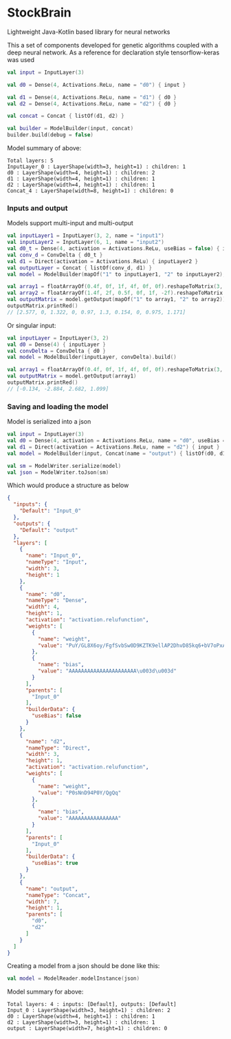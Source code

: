 # StockBrain
Lightweight Java-Kotlin based library for neural networks

This a set of components developed for genetic algorithms coupled with a deep neural network.
As a reference for declaration style tensorflow-keras was used

``` kotlin
val input = InputLayer(3)

val d0 = Dense(4, Activations.ReLu, name = "d0") { input }

val d1 = Dense(4, Activations.ReLu, name = "d1") { d0 }
val d2 = Dense(4, Activations.ReLu, name = "d2") { d0 }

val concat = Concat { listOf(d1, d2) }

val builder = ModelBuilder(input, concat)
builder.build(debug = false)
```

Model summary of above:

``` 
Total layers: 5
InputLayer_0 : LayerShape(width=3, height=1) : children: 1
d0 : LayerShape(width=4, height=1) : children: 2
d1 : LayerShape(width=4, height=1) : children: 1
d2 : LayerShape(width=4, height=1) : children: 1
Concat_4 : LayerShape(width=8, height=1) : children: 0
``` 

### Inputs and output

Models support multi-input and multi-output
``` kotlin
val inputLayer1 = InputLayer(3, 2, name = "input1")
val inputLayer2 = InputLayer(6, 1, name = "input2")
val d0_t = Dense(4, activation = Activations.ReLu, useBias = false) { inputLayer1 }
val conv_d = ConvDelta { d0_t }
val d1 = Direct(activation = Activations.ReLu) { inputLayer2 }
val outputLayer = Concat { listOf(conv_d, d1) }
val model = ModelBuilder(mapOf("1" to inputLayer1, "2" to inputLayer2), outputLayer).build()

val array1 = floatArrayOf(0.4f, 0f, 1f, 4f, 0f, 0f).reshapeToMatrix(3, 2)
val array2 = floatArrayOf(1.4f, 2f, 0.5f, 0f, 1f, -2f).reshapeToMatrix(6, 1)
val outputMatrix = model.getOutput(mapOf("1" to array1, "2" to array2))
outputMatrix.printRed()
// [2.577, 0, 1.322, 0, 0.97, 1.3, 0.154, 0, 0.975, 1.171]
```

Or singular input:
``` kotlin
val inputLayer = InputLayer(3, 2)
val d0 = Dense(4) { inputLayer }
val convDelta = ConvDelta { d0 }
val model = ModelBuilder(inputLayer, convDelta).build()

val array1 = floatArrayOf(0.4f, 0f, 1f, 4f, 0f, 0f).reshapeToMatrix(3, 2)
val outputMatrix = model.getOutput(array1)
outputMatrix.printRed()
// [-0.134, -2.884, 2.682, 1.099]
```

### Saving and loading the model

Model is serialized into a json

``` kotlin
val input = InputLayer(3)
val d0 = Dense(4, activation = Activations.ReLu, name = "d0", useBias = false) { input }
val d1 = Direct(activation = Activations.ReLu, name = "d2") { input }
val model = ModelBuilder(input, Concat(name = "output") { listOf(d0, d1) }).build()

val sm = ModelWriter.serialize(model)
val json = ModelWriter.toJson(sm)
``` 
Which would produce a structure as below

``` json
{
  "inputs": {
    "Default": "Input_0"
  },
  "outputs": {
    "Default": "output"
  },
  "layers": [
    {
      "name": "Input_0",
      "nameType": "Input",
      "width": 3,
      "height": 1
    },
    {
      "name": "d0",
      "nameType": "Dense",
      "width": 4,
      "height": 1,
      "activation": "activation.relufunction",
      "weights": [
        {
          "name": "weight",
          "value": "PuY/GL8X6oy/FgfSvbSw0D9KZTK9ellAP2DhvD85kq6+bV7oPxAB7L90cRI/II7U"
        },
        {
          "name": "bias",
          "value": "AAAAAAAAAAAAAAAAAAAAAA\u003d\u003d"
        }
      ],
      "parents": [
        "Input_0"
      ],
      "builderData": {
        "useBias": false
      }
    },
    {
      "name": "d2",
      "nameType": "Direct",
      "width": 3,
      "height": 1,
      "activation": "activation.relufunction",
      "weights": [
        {
          "name": "weight",
          "value": "P0sNnD94P0Y/QgQq"
        },
        {
          "name": "bias",
          "value": "AAAAAAAAAAAAAAAA"
        }
      ],
      "parents": [
        "Input_0"
      ],
      "builderData": {
        "useBias": true
      }
    },
    {
      "name": "output",
      "nameType": "Concat",
      "width": 7,
      "height": 1,
      "parents": [
        "d0",
        "d2"
      ]
    }
  ]
}
``` 

Creating a model from a json should be done like this:
``` kotlin
val model = ModelReader.modelInstance(json)
``` 
Model summary for above:
``` 
Total layers: 4 : inputs: [Default], outputs: [Default]
Input_0 : LayerShape(width=3, height=1) : children: 2
d0 : LayerShape(width=4, height=1) : children: 1
d2 : LayerShape(width=3, height=1) : children: 1
output : LayerShape(width=7, height=1) : children: 0
``` 